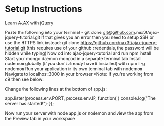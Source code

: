 # Setup Instructions
Learn AJAX with jQuery

Paste the following into your terminal - git clone git@github.com:nax3t/ajax-jquery-tutorial.git
If that gives you an error then you need to setup SSH or use the HTTPS link instead: git clone https://github.com/nax3t/ajax-jquery-tutorial.git (this requires use of your github credentials, the password will be hidden while typing)
Now cd into ajax-jquery-tutorial and run npm install
Start your mongo daemon mongod in a separate terminal tab
Install nodemon globally (if you don't already have it installed) with npm i -g nodemon
Run your application in its own terminal tab with nodemon
Navigate to localhost:3000 in your browser
*Note: If you're working from c9 then see below:

Change the following lines at the bottom of app.js:

app.listen(process.env.PORT, process.env.IP, function(){
    console.log("The server has started!");
});

Now run your server with node app.js or nodemon and view the app from the Preview tab in your workspace
